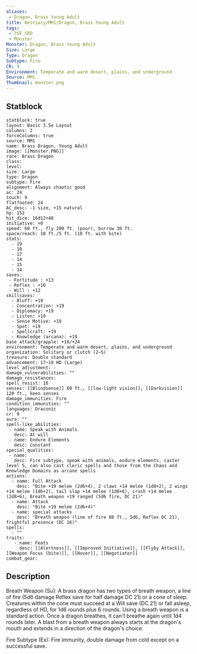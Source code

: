 ```yaml
---
aliases:
 - Dragon, Brass Young Adult
title: Bestiary/MM1/Dragon, Brass Young Adult
tags:
 - 35E_SRD
 - Monster
Monster: Dragon, Brass Young Adult
Size: Large
Type: Dragon
Subtype: Fire
CR: 9
Environment: Temperate and warm desert, plains, and underground
Source: MM1
Thumbnail: monster.png
---
```


## Statblock

```statblock
statblock: true
layout: Basic 3.5e Layout
columns: 2
forceColumns: true
source: MM1 
name: Brass Dragon, Young Adult
image: [[Monster.PNG]]
race: Brass Dragon
class: 
level: 
size: Large
type: Dragon
subtype: Fire
alignment: Always chaotic good
ac: 24
touch: 9
flatfooted: 24
AC_desc: -1 size, +15 natural
hp: 152
hit_dice: 16d12+48
initiative: +0
speed: 60 ft., fly 200 ft. (poor), burrow 30 ft.
space/reach: 10 ft./5 ft. (10 ft. with bite)
stats:
  - 19
  - 10
  - 17
  - 14
  - 15
  - 14
saves:
 - Fortitude : +13
 - Reflex : +10
 - Will : +12
skillsaves:
  - Bluff: +19
  - Concentration: +19
  - Diplomacy: +19
  - Listen: +19
  - Sense Motive: +19
  - Spot: +19
  - Spellcraft: +19
  - Knowledge (arcana): +19
base_attack/grapple: +16/+24
environment: Temperate and warm desert, plains, and underground
organization: Solitary or clutch (2–5)
treasure: Double standard
advancement: 17–18 HD (Large)
level_adjustment: -
damage_vulnerabilities: ""
damage_resistances: 
spell_resist: 16
senses: [[Blindsense]] 60 ft., [[low-light vision]], [[Darkvision]] 120 ft., keen senses
damage_immunities: Fire
condition_immunities: ""
languages: Draconic
cr: 9
aura: ""
spell-like_abilities:
 - name: Speak with Animals
   desc: At will
 - name: Endure Elements
   desc: Constant
special_qualities:
 - name: 
   desc: Fire subtype, speak with animals, endure elements, caster level 5, can also cast cleric spells and those from the Chaos and Knowledge Domains as arcane spells
actions:
  - name: Full Attack
    desc: "Bite +19 melee (2d6+4), 2 claws +14 melee (1d8+2), 2 wings +14 melee (1d6+2), tail slap +14 melee (1d8+6), crush +14 melee (2d8+6), Breath weapon +19 ranged (5d6 fire, DC 21)"
  - name: Attack
    desc: "Bite +19 melee (2d6+4)"
  - name: special attacks
    desc: "Breath weapon (line of fire 80 ft., 5d6, Reflex DC 21), frightful presence (DC 16)"
spells:
  - ""
traits:
   - name: Feats
     desc: [[Alertness]], [[Improved Initiative]], [[Flyby Attack]], [[Weapon Focus (bite)]], [[Hover]], [[Negotiator]]
combat_gear:  
```

## Description





Breath Weapon (Su): A brass dragon has two types of breath weapon, a line of fire (5d6 damage Reflex save for half damage DC 21) or a cone of sleep. Creatures within the cone must succeed at a Will save (DC 21) or fall asleep, regardless of HD, for 1d6 rounds plus 6 rounds. Using a breath weapon is a standard action. Once a dragon breathes, it can't breathe again until 1d4 rounds later. A blast from a breath weapon always starts at the dragon's mouth and extends in a direction of the dragon's choice.

Fire Subtype (Ex): Fire immunity, double damage from cold except on a successful save.